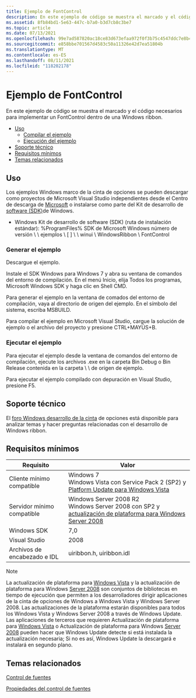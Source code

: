 ```yaml
---
title: Ejemplo de FontControl
description: En este ejemplo de código se muestra el marcado y el código necesarios para implementar un FontControl dentro de una Windows ribbon.
ms.assetid: 8fb84bd1-5e63-447c-b7a0-b3d7cb8c3be7
ms.topic: article
ms.date: 07/13/2021
ms.openlocfilehash: 99e7ad587820ac18ce83d673efaa972f0f3b75c4547ddc7e8b4889a0e17e3bcb
ms.sourcegitcommit: e858bbe701567d4583c50a11326e42d7ea51804b
ms.translationtype: MT
ms.contentlocale: es-ES
ms.lasthandoff: 08/11/2021
ms.locfileid: "118202178"
---
```

# <a name="fontcontrol-sample"></a>Ejemplo de FontControl

En este ejemplo de código se muestra el marcado y el código necesarios para implementar un FontControl dentro de una Windows ribbon.

- [Uso](#usage)
  - [Compilar el ejemplo](#building-the-sample)
  - [Ejecución del ejemplo](#running-the-sample)
- [Soporte técnico](#support)
- [Requisitos mínimos](#minimum-requirements)
- [Temas relacionados](#related-topics)

## <a name="usage"></a>Uso

Los ejemplos Windows marco de la cinta de opciones se pueden descargar como proyectos de Microsoft Visual Studio independientes desde el Centro de descarga de [Microsoft](https://www.microsoft.com/download/details.aspx?id=9620) o instalarse como parte del Kit de desarrollo de [software (SDK)](https://developer.microsoft.com/windows/downloads/sdk-archive/)de Windows.

- Windows Kit de desarrollo de software (SDK) (ruta de instalación estándar): %ProgramFiles% SDK de Microsoft Windows número de versión \\ \\ ejemplos \\ \[ \] \\ \\ winui \\ WindowsRibbon \\ FontControl

### <a name="building-the-sample"></a>Generar el ejemplo

Descargue el ejemplo.

Instale el SDK Windows para Windows 7 y abra su ventana de comandos del entorno de compilación. En el menú Inicio, elija Todos los programas, Microsoft Windows SDK y haga clic en Shell CMD.

Para generar el ejemplo en la ventana de comados del entorno de compilación, vaya al directorio de origen del ejemplo. En el símbolo del sistema, escriba MSBUILD.

Para compilar el ejemplo en Microsoft Visual Studio, cargue la solución de ejemplo o el archivo del proyecto y presione CTRL+MAYÚS+B.

### <a name="running-the-sample"></a>Ejecutar el ejemplo

Para ejecutar el ejemplo desde la ventana de comandos del entorno de compilación, ejecute los archivos .exe en la carpeta Bin Debug o Bin Release contenida en la carpeta \\ \\ de origen de ejemplo.

Para ejecutar el ejemplo compilado con depuración en Visual Studio, presione F5.

## <a name="support"></a>Soporte técnico

El [foro Windows desarrollo de la cinta](https://social.msdn.microsoft.com/Forums/windowsdesktop/home?forum=windowsribbondevelopment) de opciones está disponible para analizar temas y hacer preguntas relacionadas con el desarrollo de Windows ribbon.

## <a name="minimum-requirements"></a>Requisitos mínimos



| Requisito | Valor |
|--------------------------|--------------------------------------------------------------------------------------------------------------------------------------------------------------------------|
| Cliente mínimo compatible | Windows 7<br/> Windows Vista con Service Pack 2 (SP2) y [Platform Update para Windows Vista](https://msdn.microsoft.com/library/dd378748.aspx)<br/>         |
| Servidor mínimo compatible | Windows Server 2008 R2<br/> Windows Server 2008 con SP2 y [actualización de plataforma para Windows Server 2008](https://msdn.microsoft.com/library/dd378748.aspx)<br/> |
| Windows SDK              | 7,0                                                                                                                                                                      |
| Visual Studio            | 2008                                                                                                                                                                     |
| Archivos de encabezado e IDL     | uiribbon.h, uiribbon.idl                                                                                                                                                 |



 

> [!Note]  
> La actualización de plataforma para [Windows Vista](https://msdn.microsoft.com/library/dd378748.aspx) y la actualización de plataforma para Windows [Server 2008](https://msdn.microsoft.com/library/dd378748.aspx) son conjuntos de bibliotecas en tiempo de ejecución que permiten a los desarrolladores dirigir aplicaciones de la cinta de opciones de Windows a Windows Vista y Windows Server 2008. Las actualizaciones de la plataforma estarán disponibles para todos los Windows Vista y Windows Server 2008 a través de Windows Update. Las aplicaciones de terceros que requieren Actualización de plataforma para [Windows Vista](https://msdn.microsoft.com/library/dd378748.aspx) o Actualización de plataforma para Windows [Server 2008](https://msdn.microsoft.com/library/dd378748.aspx) pueden hacer que Windows Update detecte si está instalada la actualización necesaria; Si no es así, Windows Update la descargará e instalará en segundo plano.

 

## <a name="related-topics"></a>Temas relacionados

<dl> <dt>

[Control de fuentes](windowsribbon-controls-fontcontrol.md)
</dt> <dt>

[Propiedades del control de fuentes](windowsribbon-reference-properties-fontcontrol.md)
</dt> </dl>

 

 





